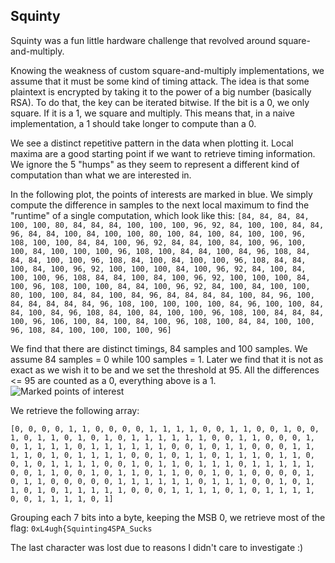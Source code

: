 ## Squinty

Squinty was a fun little hardware challenge that revolved around square-and-multiply.

Knowing the weakness of custom square-and-multiply implementations, we assume that it must be some kind of timing attack. The idea is that some plaintext is encrypted by taking it to the power of a big number (basically RSA). To do that, the key can be iterated bitwise. If the bit is a 0, we only square. If it is a 1, we square and multiply. This means that, in a naive implementation, a 1 should take longer to compute than a 0.

We see a distinct repetitive pattern in the data when plotting it. Local maxima are a good starting point if we want to retrieve timing information. We ignore the 5 "humps" as they seem to represent a different kind of computation than what we are interested in.

In the following plot, the points of interests are marked in blue. We simply compute the difference in samples to the next local maximum to find the "runtime" of a single computation, which look like this:
```[84, 84, 84, 84, 100, 100, 80, 84, 84, 84, 100, 100, 100, 96, 92, 84, 100, 100, 84, 84, 96, 84, 84, 100, 84, 100, 100, 80, 100, 84, 100, 84, 100, 100, 96, 108, 100, 100, 84, 84, 100, 96, 92, 84, 84, 100, 84, 100, 96, 100, 100, 84, 100, 100, 100, 96, 108, 100, 84, 84, 100, 84, 96, 108, 84, 84, 84, 100, 100, 96, 108, 84, 100, 84, 100, 100, 96, 108, 84, 84, 100, 84, 100, 96, 92, 100, 100, 100, 84, 100, 96, 92, 84, 100, 84, 100, 100, 96, 108, 84, 84, 100, 84, 100, 96, 92, 100, 100, 100, 84, 100, 96, 108, 100, 100, 84, 84, 100, 96, 92, 84, 100, 84, 100, 100, 80, 100, 100, 84, 84, 100, 84, 96, 84, 84, 84, 84, 100, 84, 96, 100, 84, 84, 84, 84, 84, 96, 108, 100, 100, 100, 100, 84, 96, 100, 100, 84, 84, 100, 84, 96, 108, 84, 100, 84, 100, 100, 96, 108, 100, 84, 84, 84, 100, 96, 106, 100, 84, 100, 84, 100, 96, 108, 100, 84, 84, 100, 100, 96, 108, 84, 100, 100, 100, 100, 96]```

We find that there are distinct timings, 84 samples and 100 samples. We assume 84 samples = 0 while 100 samples = 1. Later we find that it is not as exact as we wish it to be and we set the threshold at 95. All the differences <= 95 are counted as a 0, everything above is a 1.
![Marked points of interest](marked_local_maxima.png)

We retrieve the following array:

```[0, 0, 0, 0, 1, 1, 0, 0, 0, 0, 1, 1, 1, 1, 0, 0, 1, 1, 0, 0, 1, 0, 0, 1, 0, 1, 1, 0, 1, 0, 1, 0, 1, 1, 1, 1, 1, 1, 0, 0, 1, 1, 0, 0, 0, 1, 0, 1, 1, 1, 1, 0, 1, 1, 1, 1, 1, 1, 0, 0, 1, 0, 1, 1, 0, 0, 0, 1, 1, 1, 1, 0, 1, 0, 1, 1, 1, 1, 0, 0, 1, 0, 1, 1, 0, 1, 1, 1, 0, 1, 1, 0, 0, 1, 0, 1, 1, 1, 1, 0, 0, 1, 0, 1, 1, 0, 1, 1, 1, 0, 1, 1, 1, 1, 1, 0, 0, 1, 1, 0, 0, 1, 0, 1, 1, 0, 1, 1, 0, 0, 1, 0, 1, 0, 0, 0, 0, 1, 0, 1, 1, 0, 0, 0, 0, 0, 1, 1, 1, 1, 1, 1, 0, 1, 1, 1, 0, 0, 1, 0, 1, 1, 0, 1, 0, 1, 1, 1, 1, 1, 0, 0, 0, 1, 1, 1, 1, 0, 1, 0, 1, 1, 1, 1, 0, 0, 1, 1, 1, 1, 0, 1]```

Grouping each 7 bits into a byte, keeping the MSB 0, we retrieve most of the flag:
`0xL4ugh{Squinting4SPA_Sucks`

The last character was lost due to reasons I didn't care to investigate :)

